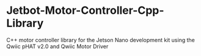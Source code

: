 # Jetbot-Motor-Controller-Cpp-Library
C++ motor controller library for the Jetson Nano development kit using the Qwiic pHAT v2.0 and Qwiic Motor Driver

